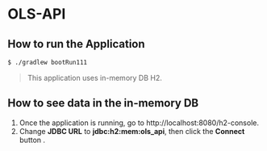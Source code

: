 # OLS-API

## How to run the Application
```sh
$ ./gradlew bootRun111
```
> This application uses in-memory DB H2.

## How to see data in the in-memory DB
1. Once the application is running, go to http://localhost:8080/h2-console.
2. Change **JDBC URL** to **jdbc:h2:mem:ols_api**, then click the **Connect** button .  
